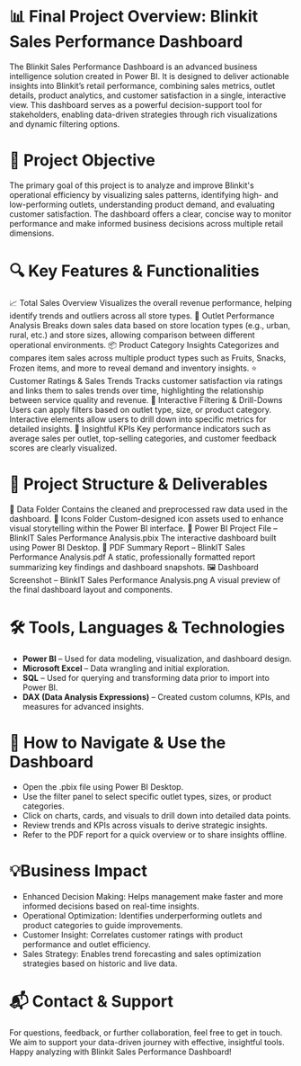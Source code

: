 # 📊 Final Project Overview: Blinkit Sales Performance Dashboard
The Blinkit Sales Performance Dashboard is an advanced business intelligence solution created in Power BI. It is designed to deliver actionable insights into Blinkit’s retail performance, combining sales metrics, outlet details, product analytics, and customer satisfaction in a single, interactive view. This dashboard serves as a powerful decision-support tool for stakeholders, enabling data-driven strategies through rich visualizations and dynamic filtering options.
# 🎯 Project Objective
The primary goal of this project is to analyze and improve Blinkit's operational efficiency by visualizing sales patterns, identifying high- and low-performing outlets, understanding product demand, and evaluating customer satisfaction. The dashboard offers a clear, concise way to monitor performance and make informed business decisions across multiple retail dimensions.
# 🔍 Key Features & Functionalities
📈 Total Sales Overview
Visualizes the overall revenue performance, helping identify trends and outliers across all store types.
🏪 Outlet Performance Analysis
Breaks down sales data based on store location types (e.g., urban, rural, etc.) and store sizes, allowing comparison between different operational environments.
📦 Product Category Insights
Categorizes and compares item sales across multiple product types such as Fruits, Snacks, Frozen items, and more to reveal demand and inventory insights.
⭐ Customer Ratings & Sales Trends
Tracks customer satisfaction via ratings and links them to sales trends over time, highlighting the relationship between service quality and revenue.
🧩 Interactive Filtering & Drill-Downs
Users can apply filters based on outlet type, size, or product category. Interactive elements allow users to drill down into specific metrics for detailed insights.
🧠 Insightful KPIs
Key performance indicators such as average sales per outlet, top-selling categories, and customer feedback scores are clearly visualized.
# 📂 Project Structure & Deliverables
📁 Data Folder
Contains the cleaned and preprocessed raw data used in the dashboard.
📁 Icons Folder
Custom-designed icon assets used to enhance visual storytelling within the Power BI interface.
📄 Power BI Project File – BlinkIT Sales Performance Analysis.pbix
The interactive dashboard built using Power BI Desktop.
📄 PDF Summary Report – BlinkIT Sales Performance Analysis.pdf
A static, professionally formatted report summarizing key findings and dashboard snapshots.
🖼 Dashboard Screenshot – BlinkIT Sales Performance Analysis.png
A visual preview of the final dashboard layout and components.

# 🛠 Tools, Languages & Technologies
- **Power BI** – Used for data modeling, visualization, and dashboard design.
- **Microsoft Excel** – Data wrangling and initial exploration.
- **SQL** – Used for querying and transforming data prior to import into Power BI.
- **DAX (Data Analysis Expressions)** – Created custom columns, KPIs, and measures for advanced insights.
# 🚀 How to Navigate & Use the Dashboard
- Open the .pbix file using Power BI Desktop.
- Use the filter panel to select specific outlet types, sizes, or product categories.
- Click on charts, cards, and visuals to drill down into detailed data points.
- Review trends and KPIs across visuals to derive strategic insights.
- Refer to the PDF report for a quick overview or to share insights offline.
  
# 💡Business Impact
- Enhanced Decision Making: Helps management make faster and more informed decisions based on real-time insights.
- Operational Optimization: Identifies underperforming outlets and product categories to guide improvements.
- Customer Insight: Correlates customer ratings with product performance and outlet efficiency.
- Sales Strategy: Enables trend forecasting and sales optimization strategies based on historic and live data.
# 📬 Contact & Support
For questions, feedback, or further collaboration, feel free to get in touch.
We aim to support your data-driven journey with effective, insightful tools.
Happy analyzing with Blinkit Sales Performance Dashboard!
